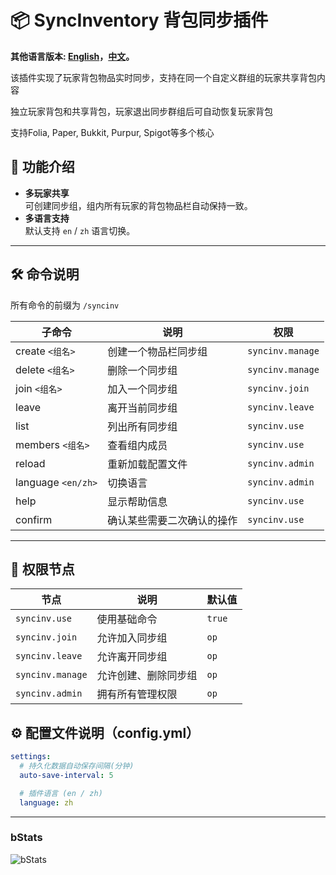 # 📦 SyncInventory 背包同步插件

**其他语言版本: [English](README.md)，[中文](README_zh.md)。**

该插件实现了玩家背包物品实时同步，支持在同一个自定义群组的玩家共享背包内容

独立玩家背包和共享背包，玩家退出同步群组后可自动恢复玩家背包

支持Folia, Paper, Bukkit, Purpur, Spigot等多个核心

## 📌 功能介绍

- **多玩家共享**  
  可创建同步组，组内所有玩家的背包物品栏自动保持一致。
- **多语言支持**  
  默认支持 `en` / `zh` 语言切换。

---

## 🛠 命令说明

所有命令的前缀为 `/syncinv`

| 子命令 | 说明 | 权限 |
| ------ | ---- | ---- |
| create `<组名>` | 创建一个物品栏同步组 | `syncinv.manage` |
| delete `<组名>` | 删除一个同步组 | `syncinv.manage` |
| join `<组名>` | 加入一个同步组 | `syncinv.join` |
| leave | 离开当前同步组 | `syncinv.leave` |
| list | 列出所有同步组 | `syncinv.use` |
| members `<组名>` | 查看组内成员 | `syncinv.use` |
| reload | 重新加载配置文件 | `syncinv.admin` |
| language `<en/zh>` | 切换语言 | `syncinv.admin` |
| help | 显示帮助信息 | `syncinv.use` |
| confirm | 确认某些需要二次确认的操作 | `syncinv.use` |

---

## 🔑 权限节点

| 节点 | 说明 | 默认值 |
| ---- | ---- | ------ |
| `syncinv.use` | 使用基础命令 | `true` |
| `syncinv.join` | 允许加入同步组 | `op` |
| `syncinv.leave` | 允许离开同步组 | `op` |
| `syncinv.manage` | 允许创建、删除同步组 | `op` |
| `syncinv.admin` | 拥有所有管理权限 | `op` |

## ⚙ 配置文件说明（config.yml）

```yaml
settings:
  # 持久化数据自动保存间隔(分钟)
  auto-save-interval: 5

  # 插件语言 (en / zh)
  language: zh
```

---

### bStats
![bStats](https://bstats.org/signatures/bukkit/SyncInventory.svg)
